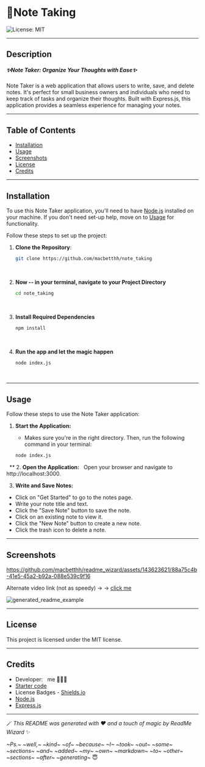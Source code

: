 # 📝Note Taking
![License: MIT](https://img.shields.io/badge/License-MIT-yellow.svg)

---

## Description
##### ✨Note Taker: Organize Your Thoughts with Ease✨

Note Taker is a web application that allows users to write, save, and delete notes. It's perfect for small business owners and individuals who need to keep track of tasks and organize their thoughts. Built with Express.js, this application provides a seamless experience for managing your notes.

---

## Table of Contents
- [Installation](#installation)
- [Usage](#usage)
- [Screenshots](#screenshots)
- [License](#license)
- [Credits](#credits)

---

## Installation

To use this Note Taker application, you'll need to have [Node.js](https://nodejs.org/en/download/package-manager) installed on your machine. If you don't need set-up help, move on to [Usage](#usage) for functionality. 

Follow these steps to set up the project:

1. **Clone the Repository**: 
   ```bash
   git clone https://github.com/macbetthh/note_taking
&nbsp;

2. **Now -- in your terminal, navigate to your Project Directory**
    ```bash
    cd note_taking
&nbsp;

3. **Install Required Dependencies**
    ```bash
    npm install
&nbsp;

4. **Run the app and let the magic happen**
    ```bash
    node index.js
&nbsp;

---

## Usage
Follow these steps to use the Note Taker application:

1. **Start the Application:**
&nbsp;
   
   - Makes sure you're in the right directory. Then, run the following command in your terminal:
   ```bash
   node index.js
&nbsp;
**
2. **Open the Application:**
&nbsp;
Open your browser and navigate to http://localhost:3000.
&nbsp;

3. **Write and Save Notes:**
 - Click on "Get Started" to go to the notes page.
 - Write your note title and text.
 - Click the "Save Note" button to save the note.
 - Click on an existing note to view it.
 - Click the "New Note" button to create a new note.
 - Click the trash icon to delete a note.

---

## Screenshots



https://github.com/macbetthh/readme_wizard/assets/143623621/88a75c4b-41e5-45a2-b92a-088e539c9f16



Alternate video link (not as speedy) &rarr; &rarr; [click me](https://new.express.adobe.com/published/urn:aaid:sc:US:adcd9715-5df8-4466-9679-d6719b8d1108?promoid=Y69SGM5H&mv=other)


![generated_readme_example](https://github.com/macbetthh/readme_wizard/assets/143623621/f6531b3a-c482-4c2f-86b5-0f5344bffd1b)


---

## License
This project is licensed under the MIT license.

---


## Credits
- Developer: &nbsp; me 💁🏼‍♀️
&nbsp;
- [Starter code](https://github.com/coding-boot-camp/miniature-eureka)
- License Badges - [Shields.io](https://shields.io/)
- [Node.js](https://nodejs.org/en/download/package-manager)
- [Express.js](https://expressjs.com/)





---

🪄 _This README was generated with ❤️ and a touch of magic by ReadMe Wizard_ ✨

_~Ps.~ ~well,~ ~kind~ ~of~ ~because~ ~I~ ~took~ ~out~ ~some~ ~sections~ ~and~ ~added~ ~my~ ~own~ ~markdown~ ~to~ ~other~ ~sections~ ~after~ ~generating~_ 😇
